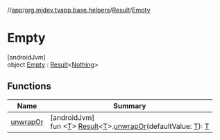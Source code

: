 //[app](../../../../index.md)/[org.mjdev.tvapp.base.helpers](../../index.md)/[Result](../index.md)/[Empty](index.md)

# Empty

[androidJvm]\
object [Empty](index.md) : [Result](../index.md)&lt;[Nothing](https://kotlinlang.org/api/latest/jvm/stdlib/kotlin/-nothing/index.html)&gt;

## Functions

| Name | Summary |
|---|---|
| [unwrapOr](../-companion/unwrap-or.md) | [androidJvm]<br>fun &lt;[T](../-companion/unwrap-or.md)&gt; [Result](../index.md)&lt;[T](../-companion/unwrap-or.md)&gt;.[unwrapOr](../-companion/unwrap-or.md)(defaultValue: [T](../-companion/unwrap-or.md)): [T](../-companion/unwrap-or.md) |
